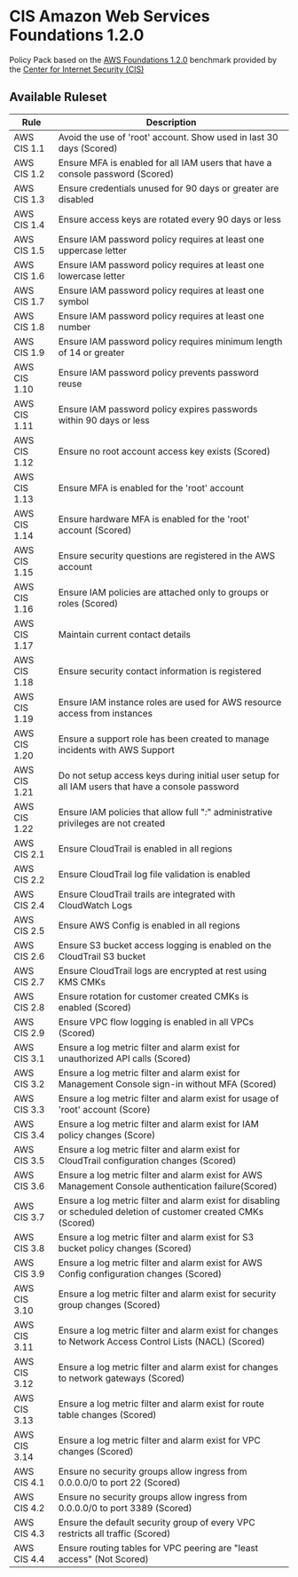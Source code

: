 # CIS Amazon Web Services Foundations 1.2.0

Policy Pack based on the [AWS Foundations 1.2.0](https://d1.awsstatic.com/whitepapers/compliance/AWS_CIS_Foundations_Benchmark.pdf) benchmark provided by the [Center for Internet Security (CIS)](https://www.cisecurity.org/benchmark/amazon_web_services/)

## Available Ruleset

| Rule         | Description                                                                                            |
| ------------ | ------------------------------------------------------------------------------------------------------ |
| AWS CIS 1.1  | Avoid the use of 'root' account. Show used in last 30 days (Scored)                                    |
| AWS CIS 1.2  | Ensure MFA is enabled for all IAM users that have a console password (Scored)                          |
| AWS CIS 1.3  | Ensure credentials unused for 90 days or greater are disabled                                          |
| AWS CIS 1.4  | Ensure access keys are rotated every 90 days or less                                                   |
| AWS CIS 1.5  | Ensure IAM password policy requires at least one uppercase letter                                      |
| AWS CIS 1.6  | Ensure IAM password policy requires at least one lowercase letter                                      |
| AWS CIS 1.7  | Ensure IAM password policy requires at least one symbol                                                |
| AWS CIS 1.8  | Ensure IAM password policy requires at least one number                                                |
| AWS CIS 1.9  | Ensure IAM password policy requires minimum length of 14 or greater                                    |
| AWS CIS 1.10 | Ensure IAM password policy prevents password reuse                                                     |
| AWS CIS 1.11 | Ensure IAM password policy expires passwords within 90 days or less                                    |
| AWS CIS 1.12 | Ensure no root account access key exists (Scored)                                                      |
| AWS CIS 1.13 | Ensure MFA is enabled for the 'root' account                                                           |
| AWS CIS 1.14 | Ensure hardware MFA is enabled for the 'root' account (Scored)                                         |
| AWS CIS 1.15 | Ensure security questions are registered in the AWS account                                            |
| AWS CIS 1.16 | Ensure IAM policies are attached only to groups or roles (Scored)                                      |
| AWS CIS 1.17 | Maintain current contact details                                                                       |
| AWS CIS 1.18 | Ensure security contact information is registered                                                      |
| AWS CIS 1.19 | Ensure IAM instance roles are used for AWS resource access from instances                              |
| AWS CIS 1.20 | Ensure a support role has been created to manage incidents with AWS Support                            |
| AWS CIS 1.21 | Do not setup access keys during initial user setup for all IAM users that have a console password      |
| AWS CIS 1.22 | Ensure IAM policies that allow full "*:*" administrative privileges are not created                    |
| AWS CIS 2.1  | Ensure CloudTrail is enabled in all regions                                                            |
| AWS CIS 2.2  | Ensure CloudTrail log file validation is enabled                                                       |
| AWS CIS 2.4  | Ensure CloudTrail trails are integrated with CloudWatch Logs                                           |
| AWS CIS 2.5  | Ensure AWS Config is enabled in all regions                                                            |
| AWS CIS 2.6  | Ensure S3 bucket access logging is enabled on the CloudTrail S3 bucket                                 |
| AWS CIS 2.7  | Ensure CloudTrail logs are encrypted at rest using KMS CMKs                                            |
| AWS CIS 2.8  | Ensure rotation for customer created CMKs is enabled (Scored)                                          |
| AWS CIS 2.9  | Ensure VPC flow logging is enabled in all VPCs (Scored)                                                |
| AWS CIS 3.1  | Ensure a log metric filter and alarm exist for unauthorized API calls (Scored)                         |
| AWS CIS 3.2  | Ensure a log metric filter and alarm exist for Management Console sign-in without MFA (Scored)         |
| AWS CIS 3.3  | Ensure a log metric filter and alarm exist for usage of 'root' account (Score)                         |
| AWS CIS 3.4  | Ensure a log metric filter and alarm exist for IAM policy changes (Score)                              |
| AWS CIS 3.5  | Ensure a log metric filter and alarm exist for CloudTrail configuration changes (Scored)               |
| AWS CIS 3.6  | Ensure a log metric filter and alarm exist for AWS Management Console authentication failure(Scored)   |
| AWS CIS 3.7  | Ensure a log metric filter and alarm exist for disabling or scheduled deletion of customer created CMKs (Scored)  |
| AWS CIS 3.8  | Ensure a log metric filter and alarm exist for S3 bucket policy changes (Scored)                       |
| AWS CIS 3.9  | Ensure a log metric filter and alarm exist for AWS Config configuration changes (Scored)               |
| AWS CIS 3.10 | Ensure a log metric filter and alarm exist for security group changes (Scored)                         |
| AWS CIS 3.11 | Ensure a log metric filter and alarm exist for changes to Network Access Control Lists (NACL) (Scored) |
| AWS CIS 3.12 | Ensure a log metric filter and alarm exist for changes to network gateways (Scored)                    |
| AWS CIS 3.13 | Ensure a log metric filter and alarm exist for route table changes (Scored)                            |
| AWS CIS 3.14 | Ensure a log metric filter and alarm exist for VPC changes (Scored)                                    |
| AWS CIS 4.1  | Ensure no security groups allow ingress from 0.0.0.0/0 to port 22 (Scored)                             |
| AWS CIS 4.2  | Ensure no security groups allow ingress from 0.0.0.0/0 to port 3389 (Scored)                           |
| AWS CIS 4.3  | Ensure the default security group of every VPC restricts all traffic (Scored)                          |
| AWS CIS 4.4  | Ensure routing tables for VPC peering are "least access" (Not Scored)                                  |
